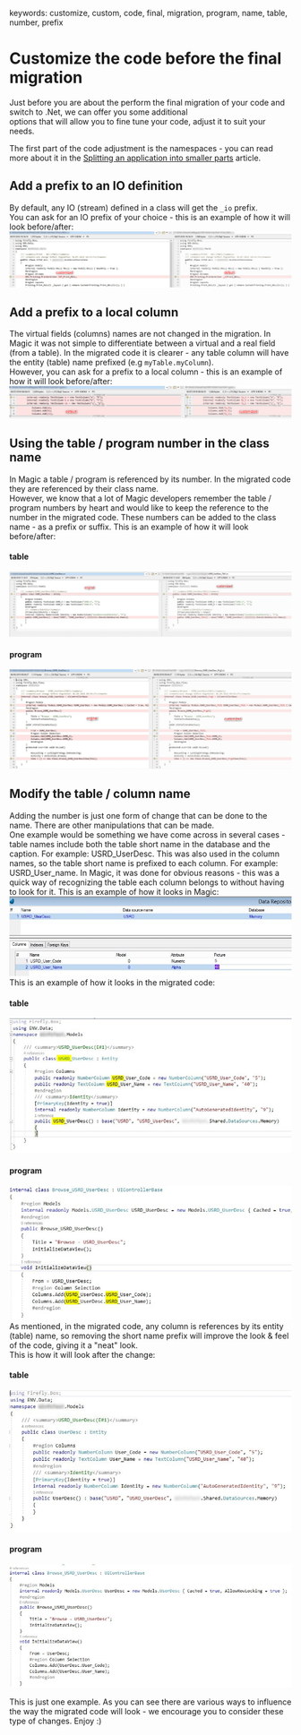 ﻿keywords: customize, custom, code, final, migration, program, name, table, number, prefix

# Customize the code before the final migration

Just before you are about the perform the final migration of your code and switch to .Net, we can offer you some additional  
options that will allow you to fine tune your code, adjust it to suit your needs.

The first part of the code adjustment is the namespaces - you can read more about it in the [Splitting an application into smaller parts](http://doc.fireflymigration.com/splitting-an-application-into-smaller-parts.html) article.

## Add a prefix to an IO definition
By default, any IO (stream) defined in a class will get the <code>_io</code> prefix.  
You can ask for an IO prefix of your choice - this is an example of how it will look before/after:
![I O Prefix](IOPrefix.png)

## Add a prefix to a local column
The virtual fields (columns) names are not changed in the migration.
In Magic it was not simple to differentiate between a virtual and a real field (from a table).
In the migrated code it is clearer - any table column will have the entity (table) name prefixed
(e.g <code>myTable.myColumn</code>).  
However, you can ask for a prefix to a local column - this is an example of how it will look before/after:
![Field Prefix](FieldPrefix.png)

## Using the table / program number in the class name
In Magic a table / program is referenced by its number. In the migrated code they are referenced by their class name.  
However, we know that a lot of Magic developers remember the table / program numbers by heart and would like to keep the reference to the number in the migrated code. These numbers can be added to the class name - as a prefix or suffix.
This is an example of how it will look before/after:
#### table
![2018 09 06 11H18 58](2018-09-06_11h18_58.jpg)
#### program
![2018 09 06 11H21 47](2018-09-06_11h21_47.jpg)

## Modify the table / column name
Adding the number is just one form of change that can be done to the name. There are other manipulations that can be made.  
One example would be something we have come across in several cases - table names include both the table short name in the database and the caption.
For example: USRD_UserDesc.
This was also used in the column names, so the table short name is prefixed to each column.
For example: USRD_User_name.
In Magic, it was done for obvious reasons - this was a quick way of recognizing the table each column belongs to without having to look for it.
This is an example of how it looks in Magic:
![2018 09 06 11H53 38](2018-09-06_11h53_38.jpg)
This is an example of how it looks in the migrated code:
#### table
![2018 09 06 11H57 13](2018-09-06_11h57_13.jpg)
#### program
![2018 09 06 11H59 27](2018-09-06_11h59_27.jpg)
As mentioned, in the migrated code, any column is references by its entity (table) name, so
removing the short name prefix will improve the look & feel of the code, giving it a "neat" look.  
This is how it will look after the change:
#### table
![2018 09 06 12H08 53](2018-09-06_12h08_53.jpg)
#### program
![2018 09 06 12H09 38](2018-09-06_12h09_38.jpg)

This is just one example. As you can see there are various ways to influence the way the migrated code will look - we encourage you to consider these type of changes. Enjoy :)
